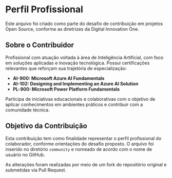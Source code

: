 # Perfil Profissional

Este arquivo foi criado como parte do desafio de contribuição em projetos Open Source, conforme as diretrizes da Digital Innovation One.

## Sobre o Contribuidor

Profissional com atuação voltada à área de Inteligência Artificial, com foco em soluções aplicadas e inovação tecnológica. Possui certificações relevantes que reforçam sua trajetória de especialização:

- **AI-900: Microsoft Azure AI Fundamentals**
- **AI-102: Designing and Implementing an Azure AI Solution**
- **PL-900: Microsoft Power Platform Fundamentals**

Participa de iniciativas educacionais e colaborativas com o objetivo de aplicar conhecimentos em ambientes práticos e contribuir com a comunidade técnica.

## Objetivo da Contribuição

Esta contribuição tem como finalidade representar o perfil profissional do colaborador, conforme orientações do desafio proposto. O arquivo foi inserido no diretório `community` e nomeado de acordo com o nome de usuário no GitHub.

As alterações foram realizadas por meio de um fork do repositório original e submetidas via Pull Request.
